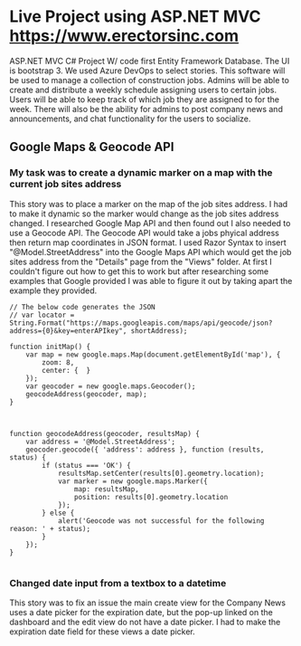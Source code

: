 # Live Project using ASP.NET MVC https://www.erectorsinc.com
ASP.NET MVC C# Project W/ code first Entity Framework Database. The UI is bootstrap 3. We used Azure DevOps to select stories.
This software will be used to manage a collection of construction jobs. Admins will be able to create and distribute a weekly schedule assigning users to certain jobs. Users will be able to keep track of which job they are assigned to for the week. There will also be the ability for admins to post company news and announcements, and chat functionality for the users to socialize.


## Google Maps & Geocode API

### My task was to create a dynamic marker on a map with the current job sites address
This story was to place a marker on the map of the job sites address. I had to make it dynamic so the marker would change as the job sites address changed. I researched Google Map API and then found out I also needed to use a Geocode API. The Geocode API would take a jobs phyical address then return map coordinates in JSON format. I used Razor Syntax to insert "@Model.StreetAddress" into the Google Maps API which would get the job sites address from the "Details" page from the "Views" folder. At first I couldn't figure out how to get this to work but after researching some examples that Google provided I was able to figure it out by taking apart the example they provided.




    // The below code generates the JSON 
    // var locator = String.Format("https://maps.googleapis.com/maps/api/geocode/json?address={0}&key=enterAPIkey", shortAddress);

    function initMap() {
        var map = new google.maps.Map(document.getElementById('map'), {
            zoom: 8,
            center: {  }
        });
        var geocoder = new google.maps.Geocoder();
        geocodeAddress(geocoder, map);
    }



    function geocodeAddress(geocoder, resultsMap) {
        var address = '@Model.StreetAddress';
        geocoder.geocode({ 'address': address }, function (results, status) {
            if (status === 'OK') {
                resultsMap.setCenter(results[0].geometry.location);
                var marker = new google.maps.Marker({
                    map: resultsMap,
                    position: results[0].geometry.location
                });
            } else {
                alert('Geocode was not successful for the following reason: ' + status);
            }
        });
    }
    


<img src="https://github.com/CodingMikey/LiveProject/blob/master/Screenshot%20(34).png" title="" alt="">


### Changed date input from a textbox to a datetime
This story was to fix an issue the main create view for the Company News uses a date picker for the expiration date, but the pop-up linked on the dashboard and the edit view do not have a date picker. I had to make the expiration date field for these views a date picker.

<img src="https://github.com/CodingMikey/LiveProject/blob/master/Screenshot%20(36).png" title="" alt="">


